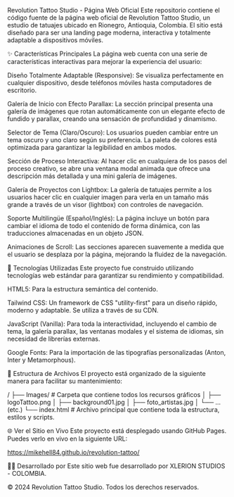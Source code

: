 Revolution Tattoo Studio - Página Web Oficial
Este repositorio contiene el código fuente de la página web oficial de Revolution Tattoo Studio, un estudio de tatuajes ubicado en Rionegro, Antioquia, Colombia. El sitio está diseñado para ser una landing page moderna, interactiva y totalmente adaptable a dispositivos móviles.

✨ Características Principales
La página web cuenta con una serie de características interactivas para mejorar la experiencia del usuario:

Diseño Totalmente Adaptable (Responsive): Se visualiza perfectamente en cualquier dispositivo, desde teléfonos móviles hasta computadores de escritorio.

Galería de Inicio con Efecto Parallax: La sección principal presenta una galería de imágenes que rotan automáticamente con un elegante efecto de fundido y parallax, creando una sensación de profundidad y dinamismo.

Selector de Tema (Claro/Oscuro): Los usuarios pueden cambiar entre un tema oscuro y uno claro según su preferencia. La paleta de colores está optimizada para garantizar la legibilidad en ambos modos.

Sección de Proceso Interactiva: Al hacer clic en cualquiera de los pasos del proceso creativo, se abre una ventana modal animada que ofrece una descripción más detallada y una mini galería de imágenes.

Galería de Proyectos con Lightbox: La galería de tatuajes permite a los usuarios hacer clic en cualquier imagen para verla en un tamaño más grande a través de un visor (lightbox) con controles de navegación.

Soporte Multilingüe (Español/Inglés): La página incluye un botón para cambiar el idioma de todo el contenido de forma dinámica, con las traducciones almacenadas en un objeto JSON.

Animaciones de Scroll: Las secciones aparecen suavemente a medida que el usuario se desplaza por la página, mejorando la fluidez de la navegación.

🚀 Tecnologías Utilizadas
Este proyecto fue construido utilizando tecnologías web estándar para garantizar su rendimiento y compatibilidad.

HTML5: Para la estructura semántica del contenido.

Tailwind CSS: Un framework de CSS "utility-first" para un diseño rápido, moderno y adaptable. Se utiliza a través de su CDN.

JavaScript (Vanilla): Para toda la interactividad, incluyendo el cambio de tema, la galería parallax, las ventanas modales y el sistema de idiomas, sin necesidad de librerías externas.

Google Fonts: Para la importación de las tipografías personalizadas (Anton, Inter y Metamorphous).

📂 Estructura de Archivos
El proyecto está organizado de la siguiente manera para facilitar su mantenimiento:

/
├── Images/               # Carpeta que contiene todos los recursos gráficos
│   ├── logoTattoo.png
│   ├── background01.jpg
│   ├── foto_artistas.jpg
│   └── ... (etc.)
└── index.html            # Archivo principal que contiene toda la estructura, estilos y scripts.

🌐 Ver el Sitio en Vivo
Este proyecto está desplegado usando GitHub Pages. Puedes verlo en vivo en la siguiente URL:

https://mikehell84.github.io/revolution-tattoo/

👨‍💻 Desarrollado por
Este sitio web fue desarrollado por XLERION STUDIOS - COLOMBIA.

© 2024 Revolution Tattoo Studio. Todos los derechos reservados.